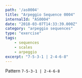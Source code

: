 ```yaml
---
path: '/as0004'
title: "Arpeggio Sequence 0004"
internalId: "AS0004"
date: "2018-03-07T14:33:39.000Z"
category: "arpeggio sequences"
type: "exercise"
tags:
    - sequences
    - scales
    - arpeggio
excerpt: "7-5-3-1 | 2-4-6-8"
---
```


Pattern `7-5-3-1 | 2-4-6-8`
